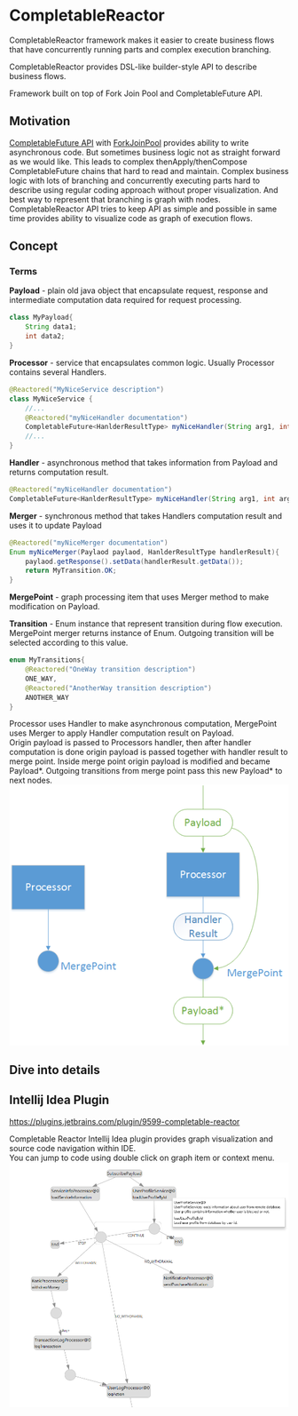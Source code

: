 # CompletableReactor
CompletableReactor framework makes it easier to create business flows that have concurrently running parts and complex execution branching.

CompletableReactor provides DSL-like builder-style API to describe business flows.

Framework built on top of Fork Join Pool and CompletableFuture API.

## Motivation
[CompletableFuture API](https://docs.oracle.com/javase/8/docs/api/java/util/concurrent/CompletableFuture.html) 
with [ForkJoinPool](https://docs.oracle.com/javase/8/docs/api/java/util/concurrent/ForkJoinPool.html) 
provides ability to write asynchronous code. But sometimes business logic not as straight forward as we would like.
This leads to complex thenApply/thenCompose CompletableFuture chains that hard to read and maintain.
Complex business logic with lots of branching and concurrently executing parts hard to describe using regular coding approach
without proper visualization. And best way to represent that branching is graph with nodes.   
CompletableReactor API tries to keep API as simple and possible in same time provides ability to visualize 
code as graph of execution flows.
 
## Concept

### Terms

**Payload** - plain old java object that encapsulate request, response and intermediate computation data required for request processing.  
```java
class MyPayload{
    String data1;
    int data2;
}
```

**Processor** - service that encapsulates common logic. Usually Processor contains several Handlers.  
```java
@Reactored("MyNiceService description")
class MyNiceService {
    //...
    @Reactored("myNiceHandler documentation")
    CompletableFuture<HanlderResultType> myNiceHandler(String arg1, int arg2) {/*...*/}
    //...
}
```

**Handler** - asynchronous method that takes information from Payload and returns computation result. 
```java
@Reactored("myNiceHandler documentation")
CompletableFuture<HanlderResultType> myNiceHandler(String arg1, int arg2)` 
```

**Merger** - synchronous method that takes Handlers computation result and uses it to update Payload
```java
@Reactored("myNiceMerger documentation")
Enum myNiceMerger(Paylaod paylaod, HanlderResultType handlerResult){
    paylaod.getResponse().setData(handlerResult.getData());
    return MyTransition.OK;
}
```
**MergePoint** - graph processing item that uses Merger method to make modification on Payload.

**Transition** - Enum instance that represent transition during flow execution. MergePoint merger returns instance of Enum. 
Outgoing transition will be selected according to this value. 
```java
enum MyTransitions{
    @Reactored("OneWay transition description")
    ONE_WAY,
    @Reactored("AnotherWay transition description")
    ANOTHER_WAY
}
```

Processor uses Handler to make asynchronous computation, MergePoint uses Merger to apply Handler computation result on Payload.  
Origin payload is passed to Processors handler, then after handler computation is done origin payload is passed together with handler 
result to merge point. Inside merge point origin payload is modified and became Payload*. Outgoing transitions from merge point pass 
this new Payload* to next nodes.  
![Alt processor-with-mergePoint.png](docs/processor-with-mergePoint.png?raw=true "Processor with MergePoint")


## Dive into details 

## Intellij Idea Plugin
https://plugins.jetbrains.com/plugin/9599-completable-reactor

Completable Reactor Intellij Idea plugin provides graph visualization and source code navigation within IDE.  
You can jump to code using double click on graph item or context menu.
![Alt cr-idea-plugin-graph-example.png](docs/cr-idea-plugin-graph-example.png?raw=true "Graph View")
 
